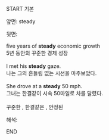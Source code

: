 START
기본

앞면:
steady


뒷면:
<div>five years of <b>steady</b> economic growth </div><div>5년 동안의 꾸준한 경제 성장</div><div><br></div><div>I met his <strong>steady</strong> gaze. </div>나는 그의 흔들림 없는 시선을 마주보았다.<br><br><div>She drove at a <strong>steady</strong> 50 mph. </div><div><div>그녀는 한결같이 시속 50마일로 차를 달렸다.</div></div><br>꾸준한 , 한결같은 , 안정된<br>


해석:

END